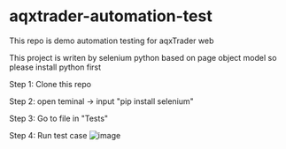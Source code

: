 # aqxtrader-automation-test
This repo is demo automation testing for aqxTrader web 

This project is writen by selenium python based on page object model so please install python first

Step 1: Clone this repo

Step 2: open teminal -> input "pip install selenium"

Step 3: Go to file in "Tests" 

Step 4: Run test case
![image](https://github.com/user-attachments/assets/a59d5e3d-de46-4688-8a3f-274506c62666)
